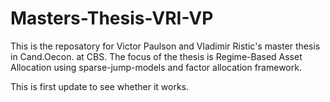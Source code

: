 # Masters-Thesis-VRI-VP
This is the reposatory for Victor Paulson and Vladimir Ristic's master thesis in Cand.Oecon. at CBS. The focus of the thesis is Regime-Based Asset Allocation using sparse-jump-models and factor allocation framework.

This is first update to see whether it works.

